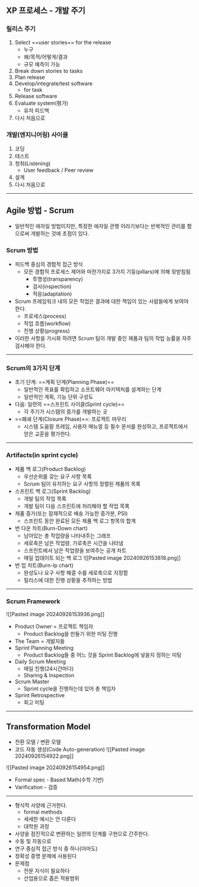 ## XP 프로세스 - 개발 주기
### 릴리스 주기
1. Select ==user stories== for the release
	- 누구
	- 왜/목적/어떻게/결과
	- 규모 예측이 가능
2. Break down stories to tasks
3. Plan release
4. Develop/integrate/test software
	- for task
5. Release software
6. Evaluate system(평가)
	- 유저 피드백
0. 다시 처음으로

### 개발(엔지니어링) 사이클
1. 코딩
2. 테스트
3. 청취(Listening)
	- User feedback / Peer review
4. 설계
0. 다시 처음으로

---
## Agile 방법 - Scrum
- 일반적인 애자일 방법이지만, 특정한 애자일 관행 이라기보다는 반복적인 관리를 함으로써 개발하는 것에 초점이 있다.

### Scrum 방법
- 피드백 중심의 경험적 접근 방식
	- 모든 경험적 프로세스 제어와 마찬가지로 3가지 기둥(pillars)에 의해 뒷받침됨
		- 투명성(transparency)
		- 검사(inspection)
		- 적응(adaptation)
- Scrum 프레임워크 내의 모든 작업은 결과에 대한 책임이 있는 사람들에게 보여야 한다.
	- 프로세스(process)
	- 작업 흐름(workflow)
	- 진행 상황(progress)
- 이러한 사항을 가시화 하려면 Scrum 팀이 개발 중인 제품과 팀의 작업 능률을 자주 검사해야 한다.
---
### Scrum의 3가지 단계
- 초기 단계: ==계획 단계(Planning Phase)==
	- 일반적인 목표를 확립하고 소프트웨어 아키텍처를 설계하는 단계
	- 일반적인 계획, 기능 단위 구성도
- 다음: 일련의 ==스프린트 사이클(Sprint cycle)==
	- 각 주기가 시스템의 증가를 개발하는 곳
- ==폐쇄 단계(Closure Phase)==: 프로젝트 마무리
	- 시스템 도움말 프레임, 사용자 매뉴얼 등 필수 문서를 완성하고, 프로젝트에서 얻은 교훈을 평가한다.

---
### Artifacts(in sprint cycle)
- 제품 백 로그(Product Backlog)
	- 우선순위를 갖는 요구 사항 목록
	- Scrum 팀이 유지하는 요구 사항의 정렬된 제품의 목록
- 스프린트 백 로그(Sprint Backlog)
	- 개발 팀의 작업 목록
	- 개발 팀이 다음 스프린트에 처리해야 할 작업 목록
- 제품 증가(또는 잠재적으로 배송 가능한 증가분, PSI)
	- 스프린트 동안 완료된 모든 제품 백 로그 항목의 합계
- 번 다운 차트(Burn-Down chart)
	- 남아있는 총 작업량을 나타내주는 그래프
	- 세로축은 남은 작업량, 가로축은 시간을 나타냄
	- 스프린트에서 남은 작업량을 보여주는 공개 차트
	- 매일 업데이트 되는 백 로그
	![[Pasted image 20240926153818.png]]
- 번 업 차트(Burn-Ip chart)
	- 완성도나 요구 사항 해결 수를 세로축으로 지정함
	- 릴리스에 대한 진행 상황을 추적하는 방법

---
### Scrum Framework
![[Pasted image 20240926153936.png]]

- Product Owner = 프로젝트 책임자
	-  Product Backlog을 만들기 위한 미팅 진행
- The Team = 개발자들
- Sprint Planning Meeting
	- Product Backlog들 중 어느 것을 Sprint Backlog에 넣을지 정하는 미팅
- Daily Scrum Meeting
	- 매일 진행(24시간마다)
	- Sharing & Inspection
- Scrum Master
	- Sprint cycle을 진행하는데 있어 총 책임자
- Sprint Retrospective
	- 회고 미팅

---
## Transformation Model
- 전환 모델 / 변환 모델
- 코드 자동 생성(Code Auto-generation)
![[Pasted image 20240926154922.png]]

![[Pasted image 20240926154954.png]]

- Formal spec - Based Math(수학 기반)
- Varification - 검증

---
- 형식적 사양에 근거한다.
	- formal methods
	- 세세한 예시는 안 다룬다
	- 대학원 과정
- 사양을 점진적으로 변환하는 일련의 단계를 구현으로 간주한다.
- 수동 및 자동으로
- 연구 중심적 접근 방식 중 하나(아마도)
- 정확성 증명 문제에 사용된다
- 문제점
	- 전문 지식이 필요하다
	- 산업용으로 좁은 적용범위